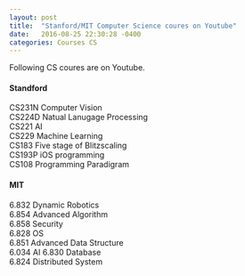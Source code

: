 ```yaml
---
layout: post
title:  "Stanford/MIT Computer Science coures on Youtube"
date:   2016-08-25 22:30:28 -0400
categories: Courses CS
---
```


Following CS coures are on Youtube.

#### Standford  
CS231N Computer Vision  
CS224D Natual Lanugage Processing  
CS221  AI  
CS229  Machine Learning  
CS183  Five stage of Blitzscaling  
CS193P iOS programming  
CS108  Programming Paradigram  

#### MIT  
6.832 Dynamic Robotics  
6.854 Advanced Algorithm  
6.858 Security  
6.828 OS  
6.851 Advanced Data Structure  
6.034 AI 
6.830 Database  
6.824 Distributed System  
